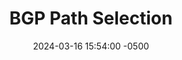 ---
title: BGP Path Selection
date: 2024-03-16 15:54:00 -0500
categories: [CCNP,BGP]
tags: [bgp]     # TAG names should always be lowercase
---